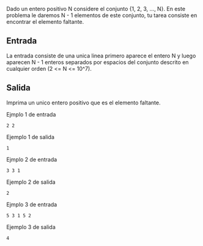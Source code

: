 Dado un entero positivo N considere el conjunto
{1, 2, 3, ..., N}. En este problema le daremos
N - 1 elementos de este conjunto, tu tarea consiste
en encontrar el elemento faltante.



## Entrada



La entrada consiste de una unica linea primero aparece 
el entero N y luego aparecen N - 1 enteros
separados por espacios del conjunto descrito en cualquier
orden (2 <= N <= 10^7).



## Salida



Imprima un unico entero positivo que es el elemento faltante.



Ejmplo 1 de entrada



```
2 2
```


Ejemplo 1 de salida



```
1
```


Ejmplo 2 de entrada



```
3 3 1
```


Ejemplo 2 de salida



```
2
```


Ejmplo 3 de entrada



```
5 3 1 5 2
```


Ejemplo 3 de salida



```
4
```


